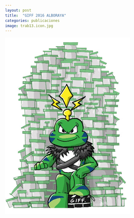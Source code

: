 ```yaml
---
layout: post
title:  "GIFF 2016 ALBORAYA"
categories: publicaciones
image: trab13.icon.jpg
---
```


![imagen](/img/trab13.jpg)
